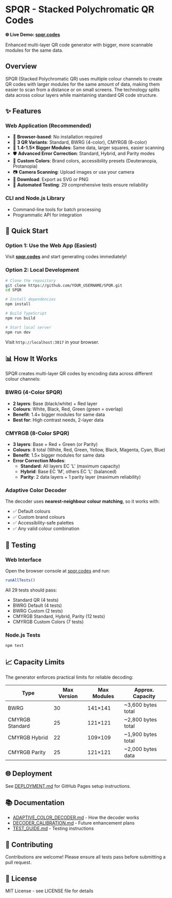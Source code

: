 # SPQR - Stacked Polychromatic QR Codes

**🌐 Live Demo: [spqr.codes](https://spqr.codes)**

Enhanced multi-layer QR code generator with bigger, more scannable modules for the same data.

## Overview

SPQR (Stacked Polychromatic QR) uses multiple colour channels to create QR codes with larger modules for the same amount of data, making them easier to scan from a distance or on small screens. The technology splits data across colour layers while maintaining standard QR code structure.

## ✨ Features

### Web Application (Recommended)
- 📱 **Browser-based**: No installation required
- 🎨 **3 QR Variants**: Standard, BWRG (4-color), CMYRGB (8-color)
- 🎯 **1.4-1.5× Bigger Modules**: Same data, larger squares, easier scanning
- 🛡️ **Advanced Error Correction**: Standard, Hybrid, and Parity modes
- 🌈 **Custom Colors**: Brand colors, accessibility presets (Deuteranopia, Protanopia)
- 📷 **Camera Scanning**: Upload images or use your camera
- 💾 **Download**: Export as SVG or PNG
- 🧪 **Automated Testing**: 29 comprehensive tests ensure reliability

### CLI and Node.js Library
- Command-line tools for batch processing
- Programmatic API for integration

## 🚀 Quick Start

### Option 1: Use the Web App (Easiest)
Visit **[spqr.codes](https://spqr.codes)** and start generating codes immediately!

### Option 2: Local Development

```bash
# Clone the repository
git clone https://github.com/YOUR_USERNAME/SPQR.git
cd SPQR

# Install dependencies
npm install

# Build TypeScript
npm run build

# Start local server
npm run dev
```

Visit `http://localhost:3017` in your browser.

## 📊 How It Works

SPQR creates multi-layer QR codes by encoding data across different colour channels:

### BWRG (4-Color SPQR)
- **2 layers**: Base (black/white) + Red layer
- **Colours**: White, Black, Red, Green (green = overlap)
- **Benefit**: 1.4× bigger modules for same data
- **Best for**: High contrast needs, 2-layer data

### CMYRGB (8-Color SPQR)
- **3 layers**: Base + Red + Green (or Parity)
- **Colours**: 8 total (White, Red, Green, Yellow, Black, Magenta, Cyan, Blue)
- **Benefit**: 1.5× bigger modules for same data
- **Error Correction Modes**:
  - **Standard**: All layers EC 'L' (maximum capacity)
  - **Hybrid**: Base EC 'M', others EC 'L' (balanced)
  - **Parity**: 2 data layers + 1 parity layer (maximum reliability)

### Adaptive Color Decoder
The decoder uses **nearest-neighbour colour matching**, so it works with:
- ✅ Default colours
- ✅ Custom brand colours
- ✅ Accessibility-safe palettes
- ✅ Any valid colour combination

## 🧪 Testing

### Web Interface
Open the browser console at [spqr.codes](https://spqr.codes) and run:
```javascript
runAllTests()
```

All 29 tests should pass:
- Standard QR (4 tests)
- BWRG Default (4 tests)
- BWRG Custom (2 tests)
- CMYRGB Standard, Hybrid, Parity (12 tests)
- CMYRGB Custom Colors (7 tests)

### Node.js Tests
```bash
npm test
```

## 📈 Capacity Limits

The generator enforces practical limits for reliable decoding:

| Type | Max Version | Max Modules | Approx. Capacity |
|------|-------------|-------------|------------------|
| BWRG | 30 | 141×141 | ~3,600 bytes total |
| CMYRGB Standard | 25 | 121×121 | ~2,800 bytes total |
| CMYRGB Hybrid | 22 | 109×109 | ~1,900 bytes total |
| CMYRGB Parity | 25 | 121×121 | ~2,000 bytes data |

## 🌐 Deployment

See [DEPLOYMENT.md](./DEPLOYMENT.md) for GitHub Pages setup instructions.

## 📚 Documentation

- [ADAPTIVE_COLOR_DECODER.md](./ADAPTIVE_COLOR_DECODER.md) - How the decoder works
- [DECODER_CALIBRATION.md](./DECODER_CALIBRATION.md) - Future enhancement plans
- [TEST_GUIDE.md](./TEST_GUIDE.md) - Testing instructions

## 🤝 Contributing

Contributions are welcome! Please ensure all tests pass before submitting a pull request.

## 📄 License

MIT License - see LICENSE file for details


